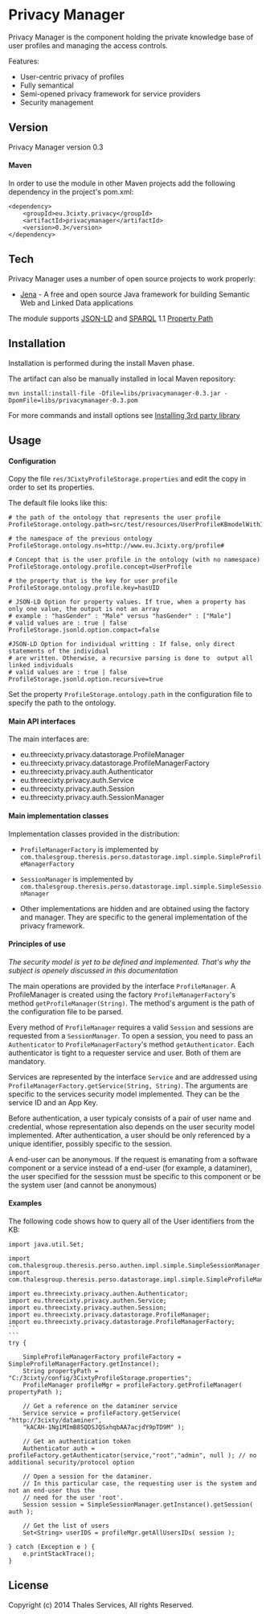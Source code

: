 Privacy Manager
=========
Privacy Manager is the component holding the private knowledge base of user profiles and managing the access controls.

Features:

  - User-centric privacy of profiles
  - Fully semantical
  - Semi-opened privacy framework for service providers
  - Security management

Version
----
Privacy Manager version 0.3

#### Maven
In order to use the module in other Maven projects add the following dependency in the project's pom.xml:


    <dependency>
    	<groupId>eu.3cixty.privacy</groupId>
    	<artifactId>privacymanager</artifactId>
    	<version>0.3</version>
    </dependency>


Tech
-----------
Privacy Manager uses a number of open source projects to work properly:

* [Jena] - A free and open source Java framework for building Semantic Web and Linked Data applications

The module supports [JSON-LD] and [SPARQL] 1.1 [Property Path][1]

Installation
-----------

Installation is performed during the install Maven phase.

The artifact can also be manually installed in local Maven repository:

```mvn install:install-file -Dfile=libs/privacymanager-0.3.jar -DpomFile=libs/privacymanager-0.3.pom```

For more commands and install options see [Installing 3rd party library][2]

Usage
-----------

#### Configuration

Copy the file ```res/3CixtyProfileStorage.properties``` and edit the copy in order to set its properties.

The default file looks like this:


    # the path of the ontology that represents the user profile
    ProfileStorage.ontology.path=src/test/resources/UserProfileKBmodelWithIndividuals.rdf
    
    # the namespace of the previous ontology
    ProfileStorage.ontology.ns=http://www.eu.3cixty.org/profile#
    
    # Concept that is the user profile in the ontology (with no namespace)
    ProfileStorage.ontology.profile.concept=UserProfile
    
    # the property that is the key for user profile
    ProfileStorage.ontology.profile.key=hasUID
    
    # JSON-LD Option for property values. If true, when a property has only one value, the output is not an array
    # example : "hasGender" : "Male" versus "hasGender" : ["Male"]
    # valid values are : true | false 
    ProfileStorage.jsonld.option.compact=false
    
    #JSON-LD Option for individual writting : If false, only direct statements of the individual 
    # are written. Otherwise, a recursive parsing is done to  output all linked individuals
    # valid values are : true | false 
    ProfileStorage.jsonld.option.recursive=true


Set the property ```ProfileStorage.ontology.path``` in the configuration file to specify the path to the ontology.

#### Main API interfaces

The main interfaces are:  

- eu.threecixty.privacy.datastorage.ProfileManager
- eu.threecixty.privacy.datastorage.ProfileManagerFactory
- eu.threecixty.privacy.auth.Authenticator
- eu.threecixty.privacy.auth.Service
- eu.threecixty.privacy.auth.Session
- eu.threecixty.privacy.auth.SessionManager

#### Main implementation classes
Implementation classes provided in the distribution:
* ```ProfileManagerFactory``` is implemented by ```com.thalesgroup.theresis.perso.datastorage.impl.simple.SimpleProfileManagerFactory```

* ```SessionManager``` is implemented by ```com.thalesgroup.theresis.perso.datastorage.impl.simple.SimpleSessionManager```

* Other implementations are hidden and are obtained using the factory and manager. They are specific to the general implementation of the privacy framework.

#### Principles of use

*The security model is yet to be defined and implemented. That's why the subject is openely discussed in this documentation*

The main operations are provided by the interface ```ProfileManager```. A ProfileManager is created using the factory ```ProfileManagerFactory```'s method ```getProfileManager(String)```. The method's argument is the path of the configuration file to be parsed.

Every method of ```ProfileManager``` requires a valid ```Session``` and sessions are requested from a ```SessionManager```. To open a session, you need to pass an ```Authenticator``` to ```ProfileManagerFactory```'s method ```getAuthenticator```. Each authenticator is tight to a requester service and user. Both of them are mandatory.


Services are represented by the interface ```Service``` and are addressed using ```ProfileManagerFactory.getService(String, String)```. The arguments are specific to the services security model implemented. They can be the service ID and an App Key.

Before authentication, a user typicaly consists of a pair of user name and credential, whose representation also depends on the user security model implemented. After authentication, a user should be only referenced by a unique identifier, possibly specific to the session.

A end-user can be anonymous. If the request is emanating from a software component or a service instead of a end-user (for example, a dataminer), the user specified for the sesssion must be specific to this component or be the system user (and cannot be anonymous)

#### Examples

The following code shows how to query all of the User identifiers from the KB:


    import java.util.Set;
    
    import com.thalesgroup.theresis.perso.authen.impl.simple.SimpleSessionManager;
    import com.thalesgroup.theresis.perso.datastorage.impl.simple.SimpleProfileManagerFactory;
    
    import eu.threecixty.privacy.authen.Authenticator;
    import eu.threecixty.privacy.authen.Service;
    import eu.threecixty.privacy.authen.Session;
    import eu.threecixty.privacy.datastorage.ProfileManager;
    import eu.threecixty.privacy.datastorage.ProfileManagerFactory;
    ```
    ```
    try {
   		
		SimpleProfileManagerFactory profileFactory = SimpleProfileManagerFactory.getInstance();
		String propertyPath = "C:/3cixty/config/3CixtyProfileStorage.properties";
		ProfileManager profileMgr = profileFactory.getProfileManager( propertyPath );
	  
	    // Get a reference on the dataminer service
	    Service service = profileFactory.getService( "http://3cixty/dataminer",
	    "kACAH-1Ng1MImB85QDSJQSxhqbAA7acjdY9pTD9M" );
	    
	    // Get an authentication token
	    Authenticator auth = profileFactory.getAuthenticator(service,"root","admin", null ); // no additional security/protocol option
	    
	    // Open a session for the dataminer.
	    // In this particular case, the requesting user is the system and not an end-user thus the
	    // need for the user 'root'.
	    Session session = SimpleSessionManager.getInstance().getSession( auth );
	    
	    // Get the list of users
	    Set<String> userIDS = profileMgr.getAllUsersIDs( session );
    
    } catch (Exception e ) {
    	e.printStackTrace();
    }


License
----

Copyright (c) 2014 Thales Services, All rights Reserved.

[jena]: https://jena.apache.org/
[json-ld]: http://json-ld.org/
[sparql]: http://www.w3.org/TR/rdf-sparql-query/
[1]: http://www.w3.org/TR/sparql11-property-paths/
[2]: http://maven.apache.org/guides/mini/guide-3rd-party-jars-local.html